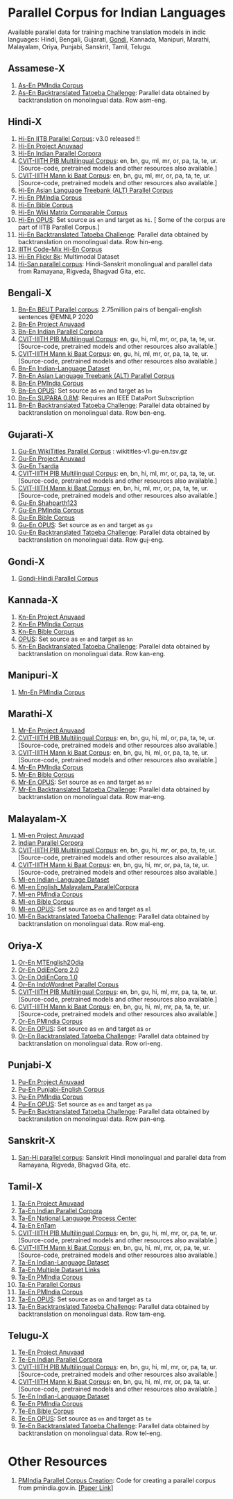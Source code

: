 # Parallel Corpus for Indian Languages

Available parallel data for training machine translation models in indic languages: Hindi, Bengali, Gujarati, [Gondi](https://en.wikipedia.org/wiki/Gondi_language), Kannada, Manipuri, Marathi, Malayalam, Oriya, Punjabi, Sanskrit, Tamil, Telugu.

## Assamese-X

1. [As-En PMIndia Corpus](http://data.statmt.org/pmindia/)
1. [As-En Backtranslated Tatoeba Challenge](https://github.com/Helsinki-NLP/Tatoeba-Challenge/blob/master/Backtranslations.md): Parallel data obtained by backtranslation on monolingual data. Row asm-eng.

## Hindi-X

1. [Hi-En IITB Parallel Corpus](http://www.cfilt.iitb.ac.in/iitb_parallel/): v3.0 released !!
1. [Hi-En Project Anuvaad](https://github.com/project-anuvaad/parallel-corpus)
1. [Hi-En Indian Parallel Corpora](https://github.com/joshua-decoder/indian-parallel-corpora)
1. [CVIT-IIITH PIB Multilingual Corpus](http://preon.iiit.ac.in/~jerin/bhasha/): en, bn, gu, ml, mr, or, pa, ta, te, ur. [Source-code, pretrained models and other resources also available.]
1. [CVIT-IIITH Mann ki Baat Corpus](http://preon.iiit.ac.in/~jerin/bhasha/): en, bn, gu, ml, mr, or, pa, ta, te, ur. [Source-code, pretrained models and other resources also available.]
1. [Hi-En Asian Language Treebank (ALT) Parallel Corpus](http://www2.nict.go.jp/astrec-att/member/mutiyama/ALT/)
1. [Hi-En PMIndia Corpus](http://data.statmt.org/pmindia/)
1. [Hi-En Bible Corpus](http://christos-c.com/bible/)
1. [Hi-En Wiki Matrix Comparable Corpus](https://github.com/facebookresearch/LASER/tree/master/tasks/WikiMatrix)
1. [Hi-En OPUS](http://opus.nlpl.eu/): Set source as `en` and target as `hi`. [ Some of the corpus are part of IITB Parallel Corpus.]
1. [Hi-En Backtranslated Tatoeba Challenge](https://github.com/Helsinki-NLP/Tatoeba-Challenge/blob/master/Backtranslations.md): Parallel data obtained by backtranslation on monolingual data. Row hin-eng.
1. [IIITH Code-Mix Hi-En Corpus](https://github.com/mrinaldhar/en-hi-codemixed-corpus)
1. [Hi-En Flickr 8k](https://github.com/madaan/PML4DC-Comparable-Data-Collection): Multimodal Dataset
1. [Hi-San parallel corpus](https://github.com/priyanshu2103/Sanskrit-Hindi-Machine-Translation): Hindi-Sanskrit monolingual and parallel data from Ramayana, Rigveda, Bhagvad Gita, etc.


## Bengali-X

1. [Bn-En BEUT Parallel corpus](https://github.com/csebuetnlp/banglanmt): 2.75million pairs of bengali-english sentences @EMNLP 2020
1. [Bn-En Project Anuvaad](https://github.com/project-anuvaad/parallel-corpus)
1. [Bn-En Indian Parallel Corpora](https://github.com/joshua-decoder/indian-parallel-corpora)
1. [CVIT-IIITH PIB Multilingual Corpus](http://preon.iiit.ac.in/~jerin/bhasha/): en, gu, hi, ml, mr, or, pa, ta, te, ur. [Source-code, pretrained models and other resources also available.]
1. [CVIT-IIITH Mann ki Baat Corpus](http://preon.iiit.ac.in/~jerin/bhasha/): en, gu, hi, ml, mr, or, pa, ta, te, ur. [Source-code, pretrained models and other resources also available.]
1. [Bn-En Indian-Language Dataset](https://github.com/himanshudce/Indian-Language-Dataset)
1. [Bn-En Asian Language Treebank (ALT) Parallel Corpus](http://www2.nict.go.jp/astrec-att/member/mutiyama/ALT/)
1. [Bn-En PMIndia Corpus](http://data.statmt.org/pmindia/)
1. [Bn-En OPUS](http://opus.nlpl.eu/): Set source as `en` and target as `bn`
1. [Bn-En SUPARA 0.8M](https://ieee-dataport.org/documents/supara08m-balanced-english-bangla-parallel-corpus): Requires an IEEE DataPort Subscription
1. [Bn-En Backtranslated Tatoeba Challenge](https://github.com/Helsinki-NLP/Tatoeba-Challenge/blob/master/Backtranslations.md): Parallel data obtained by backtranslation on monolingual data. Row ben-eng.

## Gujarati-X

1. [Gu-En WikiTitles Parallel Corpus](http://data.statmt.org/wikititles/v1/) : wikititles-v1.gu-en.tsv.gz	
1. [Gu-En Project Anuvaad](https://github.com/project-anuvaad/parallel-corpus)
1. [Gu-En Tsardia](https://github.com/shahparth123/eng_guj_parallel_corpus)
1. [CVIT-IIITH PIB Multilingual Corpus](http://preon.iiit.ac.in/~jerin/bhasha/): en, bn, hi, ml, mr, or, pa, ta, te, ur. [Source-code, pretrained models and other resources also available.]
1. [CVIT-IIITH Mann ki Baat Corpus](http://preon.iiit.ac.in/~jerin/bhasha/): en, bn, hi, ml, mr, or, pa, ta, te, ur. [Source-code, pretrained models and other resources also available.]
1. [Gu-En Shahparth123](https://github.com/shahparth123/eng_guj_parallel_corpus)
1. [Gu-En PMIndia Corpus](http://data.statmt.org/pmindia/)
1. [Gu-En Bible Corpus](http://christos-c.com/bible/)
1. [Gu-En OPUS](http://opus.nlpl.eu/): Set source as `en` and target as `gu`
1. [Gu-En Backtranslated Tatoeba Challenge](https://github.com/Helsinki-NLP/Tatoeba-Challenge/blob/master/Backtranslations.md): Parallel data obtained by backtranslation on monolingual data. Row guj-eng.

## Gondi-X

1. [Gondi-Hindi Parallel Corpus](http://cgnetswara.org/hindi-gondi-corpus.html)

## Kannada-X

1. [Kn-En Project Anuvaad](https://github.com/project-anuvaad/parallel-corpus)
1. [Kn-En PMIndia Corpus](http://data.statmt.org/pmindia/)
1. [Kn-En Bible Corpus](http://christos-c.com/bible/)
1. [OPUS](http://opus.nlpl.eu/): Set source as `en` and target as `kn`
1. [Kn-En Backtranslated Tatoeba Challenge](https://github.com/Helsinki-NLP/Tatoeba-Challenge/blob/master/Backtranslations.md): Parallel data obtained by backtranslation on monolingual data. Row kan-eng.

## Manipuri-X

1. [Mn-En PMIndia Corpus](http://data.statmt.org/pmindia/)

## Marathi-X

1. [Mr-En Project Anuvaad](https://github.com/project-anuvaad/parallel-corpus)
1. [CVIT-IIITH PIB Multilingual Corpus](http://preon.iiit.ac.in/~jerin/bhasha/): en, bn, gu, hi, ml, or, pa, ta, te, ur. [Source-code, pretrained models and other resources also available.]
1. [CVIT-IIITH Mann ki Baat Corpus](http://preon.iiit.ac.in/~jerin/bhasha/): en, bn, gu, hi, ml, or, pa, ta, te, ur. [Source-code, pretrained models and other resources also available.]
1. [Mr-En PMIndia Corpus](http://data.statmt.org/pmindia/)
1. [Mr-En Bible Corpus](http://christos-c.com/bible/)
1. [Mr-En OPUS](http://opus.nlpl.eu/): Set source as `en` and target as `mr`
1. [Mr-En Backtranslated Tatoeba Challenge](https://github.com/Helsinki-NLP/Tatoeba-Challenge/blob/master/Backtranslations.md): Parallel data obtained by backtranslation on monolingual data. Row mar-eng.

## Malayalam-X

1. [Ml-en Project Anuvaad](https://github.com/project-anuvaad/parallel-corpus)
1. [Indian Parallel Corpora](https://github.com/joshua-decoder/indian-parallel-corpora)
1. [CVIT-IIITH PIB Multilingual Corpus](http://preon.iiit.ac.in/~jerin/bhasha/): en, bn, gu, hi, mr, or, pa, ta, te, ur. [Source-code, pretrained models and other resources also available.]
1. [CVIT-IIITH Mann ki Baat Corpus](http://preon.iiit.ac.in/~jerin/bhasha/): en, bn, gu, hi, mr, or, pa, ta, te, ur. [Source-code, pretrained models and other resources also available.]
1. [Ml-en Indian-Language Dataset](https://github.com/himanshudce/Indian-Language-Dataset)
1. [Ml-en English_Malayalam_ParallelCorpora](https://github.com/anziasharaf/English_Malayalam_ParallelCorpora)
1. [Ml-en PMIndia Corpus](http://data.statmt.org/pmindia/)
1. [Ml-en Bible Corpus](http://christos-c.com/bible/)
1. [Ml-en OPUS](http://opus.nlpl.eu/): Set source as `en` and target as `ml`
1. [Ml-En Backtranslated Tatoeba Challenge](https://github.com/Helsinki-NLP/Tatoeba-Challenge/blob/master/Backtranslations.md): Parallel data obtained by backtranslation on monolingual data. Row mal-eng.

## Oriya-X

1. [Or-En MTEnglish2Odia](https://github.com/OdiaWikimedia/English-Odia)
1. [Or-En OdiEnCorp 2.0](https://lindat.mff.cuni.cz/repository/xmlui/handle/11234/1-3211)
1. [Or-En OdiEnCorp 1.0](https://lindat.mff.cuni.cz/repository/xmlui/handle/11234/1-2879)
1. [Or-En IndoWordnet Parallel Corpus](https://github.com/anoopkunchukuttan/indowordnet_parallel)
1. [CVIT-IIITH PIB Multilingual Corpus](http://preon.iiit.ac.in/~jerin/bhasha/): en, bn, gu, hi, ml, mr, pa, ta, te, ur. [Source-code, pretrained models and other resources also available.]
1. [CVIT-IIITH Mann ki Baat Corpus](http://preon.iiit.ac.in/~jerin/bhasha/): en, bn, gu, hi, ml, mr, pa, ta, te, ur. [Source-code, pretrained models and other resources also available.]
1. [Or-En PMIndia Corpus](http://data.statmt.org/pmindia/)
1. [Or-En OPUS](http://opus.nlpl.eu/): Set source as `en` and target as `or`
1. [Or-En Backtranslated Tatoeba Challenge](https://github.com/Helsinki-NLP/Tatoeba-Challenge/blob/master/Backtranslations.md): Parallel data obtained by backtranslation on monolingual data. Row ori-eng.

## Punjabi-X

1. [Pu-En Project Anuvaad](https://github.com/project-anuvaad/parallel-corpus)
1. [Pu-En Punjabi-English Corpus](https://github.com/ssokhey/english-punjabi-corpus)
1. [Pu-En PMIndia Corpus](http://data.statmt.org/pmindia/)
1. [Pu-En OPUS](http://opus.nlpl.eu/): Set source as `en` and target as `pa`
1. [Pu-En Backtranslated Tatoeba Challenge](https://github.com/Helsinki-NLP/Tatoeba-Challenge/blob/master/Backtranslations.md): Parallel data obtained by backtranslation on monolingual data. Row pan-eng.

## Sanskrit-X

1. [San-Hi parallel corpus](https://github.com/priyanshu2103/Sanskrit-Hindi-Machine-Translation): Sanskrit Hindi monolingual and parallel data from Ramayana, Rigveda, Bhagvad Gita, etc.

## Tamil-X

1. [Ta-En Project Anuvaad](https://github.com/project-anuvaad/parallel-corpus)
1. [Ta-En Indian Parallel Corpora](https://github.com/joshua-decoder/indian-parallel-corpora)
1. [Ta-En National Language Process Center](https://github.com/nlpcuom/English-Tamil-Parallel-Corpus)
1. [Ta-En EnTam](http://ufal.mff.cuni.cz/~ramasamy/parallel/html/)
1. [CVIT-IIITH PIB Multilingual Corpus](http://preon.iiit.ac.in/~jerin/bhasha/): en, bn, gu, hi, ml, mr, or, pa, te, ur. [Source-code, pretrained models and other resources also available.]
1. [CVIT-IIITH Mann ki Baat Corpus](http://preon.iiit.ac.in/~jerin/bhasha/): en, bn, gu, hi, ml, mr, or, pa, te, ur. [Source-code, pretrained models and other resources also available.]
1. [Ta-En Indian-Language Dataset](https://github.com/himanshudce/Indian-Language-Dataset)
1. [Ta-En Multiple Dataset Links](https://github.com/praveenjune17/English_Tamil_parallel_corpus)
1. [Ta-En PMIndia Corpus](http://data.statmt.org/pmindia/)
1. [Ta-En Parallel Corpus](https://github.com/achchuthany/En-Ta-Parallel-Corpus)
1. [Ta-En PMIndia Corpus](http://data.statmt.org/pmindia/)
1. [Ta-En OPUS](http://opus.nlpl.eu/): Set source as `en` and target as `ta`
1. [Ta-En Backtranslated Tatoeba Challenge](https://github.com/Helsinki-NLP/Tatoeba-Challenge/blob/master/Backtranslations.md): Parallel data obtained by backtranslation on monolingual data. Row tam-eng.


## Telugu-X

1. [Te-En Project Anuvaad](https://github.com/project-anuvaad/parallel-corpus)
1. [Te-En Indian Parallel Corpora](https://github.com/joshua-decoder/indian-parallel-corpora)
1. [CVIT-IIITH PIB Multilingual Corpus](http://preon.iiit.ac.in/~jerin/bhasha/): en, bn, gu, hi, ml, mr, or, pa, ta, ur. [Source-code, pretrained models and other resources also available.]
1. [CVIT-IIITH Mann ki Baat Corpus](http://preon.iiit.ac.in/~jerin/bhasha/): en, bn, gu, hi, ml, mr, or, pa, ta, ur. [Source-code, pretrained models and other resources also available.]
1. [Te-En Indian-Language Dataset](https://github.com/himanshudce/Indian-Language-Dataset)
1. [Te-En PMIndia Corpus](http://data.statmt.org/pmindia/)
1. [Te-En Bible Corpus](http://christos-c.com/bible/)
1. [Te-En OPUS](http://opus.nlpl.eu/): Set source as `en` and target as `te`
1. [Te-En Backtranslated Tatoeba Challenge](https://github.com/Helsinki-NLP/Tatoeba-Challenge/blob/master/Backtranslations.md): Parallel data obtained by backtranslation on monolingual data. Row tel-eng.



# Other Resources

1. [PMIndia Parallel Corpus Creation](https://github.com/bhaddow/pmindia-crawler): Code for creating a parallel corpus from pmindia.gov.in. [[Paper Link]](https://arxiv.org/abs/2001.09907)
